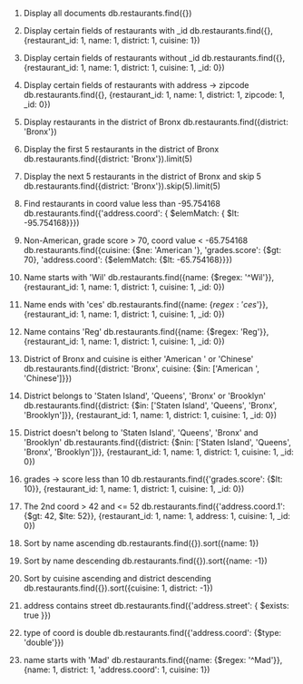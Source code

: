 1. Display all documents
db.restaurants.find({})

2. Display certain fields of restaurants with _id
db.restaurants.find({}, {restaurant_id: 1, name: 1, district: 1, cuisine: 1})

3. Display certain fields of restaurants without _id
db.restaurants.find({}, {restaurant_id: 1, name: 1, district: 1, cuisine: 1, _id: 0})

4. Display certain fields of restaurants with address -> zipcode
db.restaurants.find({}, {restaurant_id: 1, name: 1, district: 1, zipcode: 1, _id: 0})

5. Display restaurants in the district of Bronx
db.restaurants.find({district: 'Bronx'})

6. Display the first 5 restaurants in the district of Bronx
db.restaurants.find({district: 'Bronx'}).limit(5)

7. Display the next 5 restaurants in the district of Bronx and skip 5
db.restaurants.find({district: 'Bronx'}).skip(5).limit(5)

8. Find restaurants in coord value less than -95.754168
db.restaurants.find({'address.coord': { $elemMatch: { $lt: -95.754168}}}) 

9. Non-American, grade score > 70, coord value < -65.754168
db.restaurants.find({cuisine: {$ne: 'American '}, 'grades.score': {$gt: 70}, 'address.coord': {$elemMatch: {$lt: -65.754168}}})

10. Name starts with 'Wil'
db.restaurants.find({name: {$regex: '^Wil'}}, {restaurant_id: 1, name: 1, district: 1, cuisine: 1, _id: 0})

11. Name ends with 'ces'
db.restaurants.find({name: {$regex: 'ces$'}}, {restaurant_id: 1, name: 1, district: 1, cuisine: 1, _id: 0})

12. Name contains 'Reg'
db.restaurants.find({name: {$regex: 'Reg'}}, {restaurant_id: 1, name: 1, district: 1, cuisine: 1, _id: 0})

13. District of Bronx and cuisine is either 'American ' or 'Chinese'
db.restaurants.find({district: 'Bronx', cuisine: {$in: ['American ', 'Chinese']}})

14. District belongs to 'Staten Island', 'Queens', 'Bronx' or 'Brooklyn'
db.restaurants.find({district: {$in: ['Staten Island', 'Queens', 'Bronx', 'Brooklyn']}}, {restaurant_id: 1, name: 1, district: 1, cuisine: 1, _id: 0})

15. District doesn't belong to 'Staten Island', 'Queens', 'Bronx' and 'Brooklyn'
db.restaurants.find({district: {$nin: ['Staten Island', 'Queens', 'Bronx', 'Brooklyn']}}, {restaurant_id: 1, name: 1, district: 1, cuisine: 1, _id: 0})

16. grades -> score less than 10
db.restaurants.find({'grades.score': {$lt: 10}}, {restaurant_id: 1, name: 1, district: 1, cuisine: 1, _id: 0})

17. The 2nd coord > 42 and <= 52
db.restaurants.find({'address.coord.1': {$gt: 42, $lte: 52}}, {restaurant_id: 1, name: 1, address: 1, cuisine: 1, _id: 0})

18. Sort by name ascending
db.restaurants.find({}).sort({name: 1})

19. Sort by name descending
db.restaurants.find({}).sort({name: -1})

20. Sort by cuisine ascending and district descending
db.restaurants.find({}).sort({cuisine: 1, district: -1})

21. address contains street
db.restaurants.find({'address.street': { $exists: true }})

22. type of coord is double
db.restaurants.find({'address.coord': {$type: 'double'}})

23. name starts with 'Mad'
db.restaurants.find({name: {$regex: '^Mad'}}, {name: 1, district: 1, 'address.coord': 1, cuisine: 1})

